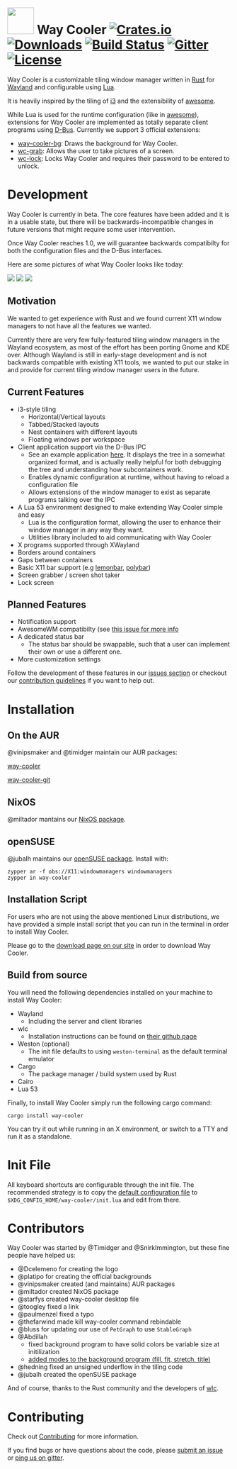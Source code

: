 # <img src="http://i.imgur.com/OGeL1nN.png" width="60"> Way Cooler [![Crates.io](https://img.shields.io/crates/v/way-cooler.svg)](https://crates.io/crates/way-cooler) [![Downloads](https://img.shields.io/crates/d/way-cooler.svg)](https://crates.io/crates/way-cooler) [![Build Status](https://travis-ci.org/way-cooler/way-cooler.svg?branch=master)](https://travis-ci.org/way-cooler/way-cooler) [![Gitter](https://badges.gitter.im/Immington-Industries/way-cooler.svg)](https://gitter.im/Immington-Industries/way-cooler?utm_source=badge&utm_medium=badge&utm_campaign=pr-badge) [![License](https://img.shields.io/badge/license-MIT-blue.svg)](https://github.com/way-cooler/way-cooler/)

Way Cooler is a customizable tiling window manager written in [Rust][] for [Wayland][wayland] and configurable using [Lua][].

It is heavily inspired by the tiling of [i3][] and the extensibility of [awesome][].

While Lua is used for the runtime configuration (like in [awesome][]), extensions for Way Cooler are implemented as totally separate client programs using [D-Bus][]. Currently we support 3 official extensions:
* [way-cooler-bg](https://github.com/way-cooler/way-cooler-bg): Draws the background for Way Cooler.
* [wc-grab](https://github.com/way-cooler/way-cooler-grab): Allows the user to take pictures of a screen.
* [wc-lock](https://github.com/way-cooler/way-cooler-lock): Locks Way Cooler and requires their password to be entered to unlock.

# Development

Way Cooler is currently in beta. The core features have been added and it is in a usable state, but there will be backwards-incompatible changes in future versions that might require some user intervention. 

Once Way Cooler reaches 1.0, we will guarantee backwards compatibilty for both the configuration files and the D-Bus interfaces.

Here are some pictures of what Way Cooler looks like today:

[![](http://i.imgur.com/UQAmli3.png)](http://i.imgur.com/UQAmli3.png)
[![](http://i.imgur.com/e89P4hw.png)](http://i.imgur.com/e89P4hw.png)
[![](http://imgur.com/A3V5x28.png)](http://imgur.com/A3V5x28.png)


## Motivation

We wanted to get experience with Rust and we found current X11 window managers to not have all the features we wanted.

Currently there are very few fully-featured tiling window managers in the Wayland ecosystem, as most of the effort has been porting Gnome and KDE over. Although Wayland is still in early-stage development
and is not backwards compatible with existing X11 tools, we wanted to put our stake in and provide for current tiling window manager users in the future.


## Current Features
- i3-style tiling
  * Horizontal/Vertical layouts
  * Tabbed/Stacked layouts
  * Nest containers with different layouts
  * Floating windows per workspace
- Client application support via the D-Bus IPC
  * See an example application [here](https://github.com/way-cooler/Way-Cooler-Example-Clients). It displays the tree in a somewhat organized format, and is actually really helpful for both debugging the tree and understanding how subcontainers work.
  * Enables dynamic configuration at runtime, without having to reload a configuration file
  * Allows extensions of the window manager to exist as separate programs talking over the IPC
- A Lua 53 environment designed to make extending Way Cooler simple and easy
  * Lua is the configuration format, allowing the user to enhance their window manager in any way they want.
  * Utilities library included to aid communicating with Way Cooler
- X programs supported through XWayland
- Borders around containers
- Gaps between containers
- Basic X11 bar support (e.g [lemonbar][], [polybar][])
- Screen grabber / screen shot taker
- Lock screen

## Planned Features

- Notification support
- AwesomeWM compatibilty (see [this issue for more info](https://github.com/way-cooler/way-cooler/issues/338)
- A dedicated status bar
  * The status bar should be swappable, such that a user can implement their own or use a different one.
- More customization settings

Follow the development of these features in our [issues section] or checkout our [contribution guidelines](#Contributing) if you want to help out.

# Installation

## On the AUR

@vinipsmaker and @timidger maintain our AUR packages:

[way-cooler][way-cooler-aur]

[way-cooler-git][way-cooler-git-aur]

## NixOS

@miltador mantains our [NixOS package](https://github.com/NixOS/nixpkgs/blob/master/pkgs/applications/window-managers/way-cooler/default.nix).

## openSUSE

@jubalh maintains our [openSUSE package](https://build.opensuse.org/package/show/X11:windowmanagers/way-cooler).
Install with:

```
zypper ar -f obs://X11:windowmanagers windowmanagers
zypper in way-cooler
```

## Installation Script

For users who are not using the above mentioned Linux distributions, we have provided a simple install script that you can run in the terminal in order to install Way Cooler.

Please go to the [download page on our site](http://way-cooler.org/download) in order to download Way Cooler.

## Build from source

You will need the following dependencies installed on your machine to install Way Cooler:
- Wayland
  * Including the server and client libraries
- wlc
  * Installation instructions can be found on [their github page](https://github.com/Cloudef/wlc)
- Weston (optional)
  * The init file defaults to using `weston-terminal` as the default terminal emulator
- Cargo
  * The package manager / build system used by Rust
- Cairo
- Lua 53

Finally, to install Way Cooler simply run the following cargo command:

```shell
cargo install way-cooler
```

You can try it out while running in an X environment, or switch to a TTY and run it as a standalone.

# Init File

All keyboard shortcuts are configurable through the init file. The recommended strategy is to copy the [default configuration file](https://github.com/way-cooler/way-cooler/blob/master/config/init.lua) to `$XDG_CONFIG_HOME/way-cooler/init.lua` and edit from there.

# Contributors
Way Cooler was started by @Timidger and @SnirkImmington, but these fine people have helped us:

- @Dcelemeno for creating the logo
- @platipo for creating the official backgrounds
- @vinipsmaker created (and maintains) AUR packages
- @miltador created NixOS package
- @starfys created way-cooler desktop file
- @toogley fixed a link
- @paulmenzel fixed a typo
- @thefarwind made kill way-cooler command rebindable
- @bluss for updating our use of `PetGraph` to use `StableGraph`
- @Abdillah
  + fixed background program to have solid colors be variable size at initilization
  + [added modes to the background program (fill, fit, stretch, title)](https://github.com/way-cooler/way-cooler-bg/pull/6#pullrequestreview-32859779)
- @hedning fixed an unsigned underflow in the tiling code
- @jubalh created the openSUSE package

And of course, thanks to the Rust community and the developers of [wlc].

# Contributing
Check out [Contributing](Contributing.md) for more information.

If you find bugs or have questions about the code, please [submit an issue] or [ping us on gitter][gitter].

[Rust]: https://www.rust-lang.org
[wayland]: https://wayland.freedesktop.org/
[Lua]: https://lua.org/
[wlc]: https://github.com/Cloudef/wlc
[i3]: https://i3wm.org
[D-Bus]: https://www.freedesktop.org/wiki/Software/dbus/
[awesome]: https://awesomewm.org/
[polybar]: https://github.com/jaagr/polybar
[lemonbar]: https://github.com/LemonBoy/bar
[issues section]: https://github.com/Immington-Industries/way-cooler/issues
[submit an issue]: https://github.com/Immington-Industries/way-cooler/issues/new
[gitter]: https://gitter.im/Immington-Industries/way-cooler?utm_source=badge&utm_medium=badge&utm_campaign=pr-badge&utm_content=badge
[way-cooler-aur]: https://aur.archlinux.org/packages/way-cooler/
[way-cooler-git-aur]: https://aur.archlinux.org/packages/way-cooler-git/
